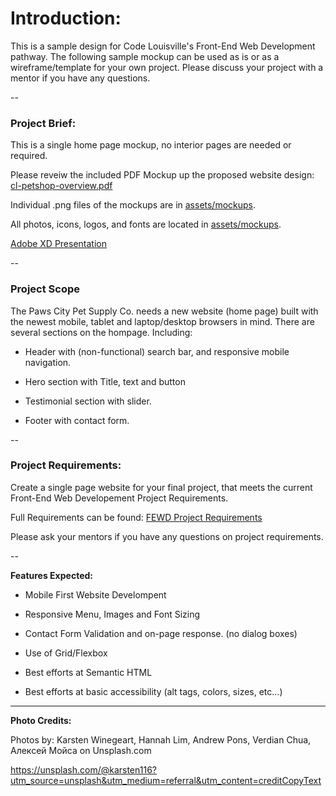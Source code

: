 # Introduction:

This is a sample design for Code Louisville's Front-End Web Development pathway. The following sample mockup can be used as is or as a wireframe/template for your own project. Please discuss your project with a mentor if you have any questions.

--

### Project Brief:

This is a single home page mockup, no interior pages are needed or required.

Please reveiw the included PDF Mockup up the proposed website design: [cl-petshop-overview.pdf](https://github.com/CodeLouisville/FEWD-PetShop/blob/main/CL-Petshop-Overview.pdf)

Individual .png files of the mockups are in [assets/mockups](https://github.com/CodeLouisville/FEWD-PetShop/tree/main/assets/mockups).

All photos, icons, logos, and fonts are located in [assets/mockups](https://github.com/CodeLouisville/FEWD-PetShop/tree/main/assets/).

[Adobe XD Presentation](https://xd.adobe.com/view/5e22c721-de5b-46b9-ad11-d79ec51292c8-0b71/?fullscreen )

--

### Project Scope

The Paws City Pet Supply Co. needs a new website (home page) built with the newest mobile, tablet and laptop/desktop browsers in mind. There are several sections on the hompage. Including:

- Header with (non-functional) search bar, and responsive mobile navigation.

- Hero section with Title, text and button

- Testimonial section with slider.

- Footer with contact form.

--

### Project Requirements:

Create a single page website for your final project, that meets the current Front-End Web Developement Project Requirements.

Full Requirements can be found: [FEWD Project Requirements](XXXXXXX)

Please ask your mentors if you have any questions on project requirements.


--

**Features Expected:**

- Mobile First Website Develompent

- Responsive Menu, Images and Font Sizing

- Contact Form Validation and on-page response. (no dialog boxes)

- Use of Grid/Flexbox

- Best efforts at Semantic HTML

- Best efforts at basic accessibility (alt tags, colors, sizes, etc...) 


---

**Photo Credits:**

Photos by: Karsten Winegeart, Hannah Lim, Andrew Pons, Verdian Chua, Алексей Мойса on Unsplash.com

https://unsplash.com/@karsten116?utm_source=unsplash&utm_medium=referral&utm_content=creditCopyText